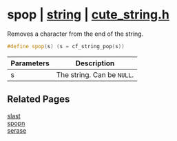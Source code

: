 # spop | [string](https://github.com/RandyGaul/cute_framework/blob/master/docs/string_readme.md) | [cute_string.h](https://github.com/RandyGaul/cute_framework/blob/master/include/cute_string.h)

Removes a character from the end of the string.

```cpp
#define spop(s) (s = cf_string_pop(s))
```

Parameters | Description
--- | ---
s | The string. Can be `NULL`.

## Related Pages

[slast](https://github.com/RandyGaul/cute_framework/blob/master/docs/string/slast.md)  
[spopn](https://github.com/RandyGaul/cute_framework/blob/master/docs/string/spopn.md)  
[serase](https://github.com/RandyGaul/cute_framework/blob/master/docs/string/serase.md)  
